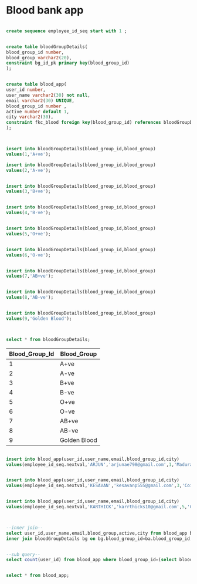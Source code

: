 # Blood bank app
```sql

create sequence employee_id_seq start with 1 ;

```
```sql

create table bloodGroupDetails(
blood_group_id number,
blood_group varchar2(20),
constraint bg_id_pk primary key(blood_group_id)
);

```

```sql

create table blood_app(
user_id number,
user_name varchar2(30) not null,
email varchar2(30) UNIQUE,
blood_group_id number ,
active number default 1,
city varchar2(30),
constraint fkc_blood foreign key(blood_group_id) references bloodGroupDetails(blood_group_id)
);

```

```sql


insert into bloodGroupDetails(blood_group_id,blood_group)
values(1,'A+ve');

```
```sql
insert into bloodGroupDetails(blood_group_id,blood_group)
values(2,'A-ve');
```
```sql

insert into bloodGroupDetails(blood_group_id,blood_group)
values(3,'B+ve');
```
```sql

insert into bloodGroupDetails(blood_group_id,blood_group)
values(4,'B-ve');
```
```sql

insert into bloodGroupDetails(blood_group_id,blood_group)
values(5,'O+ve');
```
```sql

insert into bloodGroupDetails(blood_group_id,blood_group)
values(6,'O-ve');
```
```sql

insert into bloodGroupDetails(blood_group_id,blood_group)
values(7,'AB+ve');
```
```sql

insert into bloodGroupDetails(blood_group_id,blood_group)
values(8,'AB-ve');
```
```sql

insert into bloodGroupDetails(blood_group_id,blood_group)
values(9,'Golden Blood');
```
```sql


select * from bloodGroupDetails;

```

| Blood_Group_Id | Blood_Group  |
|----------------|--------------|
| 1              | A+ve         |
| 2              | A-ve         |
| 3              | B+ve         |
| 4              | B-ve         |
| 5              | O+ve         |
| 6              | O-ve         |
| 7              | AB+ve        |
| 8              | AB-ve        |
| 9              | Golden Blood |


```sql

insert into blood_app(user_id,user_name,email,blood_group_id,city)
values(employee_id_seq.nextval,'ARJUN','arjunae798@gmail.com',1,'Madurai');
```
```sql

insert into blood_app(user_id,user_name,email,blood_group_id,city)
values(employee_id_seq.nextval,'KESAVAN','kesavanp555@gmail.com',3,'Coimbatore');
```
```sql

insert into blood_app(user_id,user_name,email,blood_group_id,city)
values(employee_id_seq.nextval,'KARTHICK','karrthicks10@gmail.com',5,'Chennai');
```
```sql


--inner join--
select user_id,user_name,email,blood_group,active,city from blood_app ba
inner join bloodGroupDetails bg on bg.blood_group_id=ba.blood_group_id;
```
```sql

--sub query--
select count(user_id) from blood_app where blood_group_id=(select blood_group_id from bloodGroupDetails where blood_group ='A+ve' ) and city='Madurai';       
```
```sql

select * from blood_app;
```

